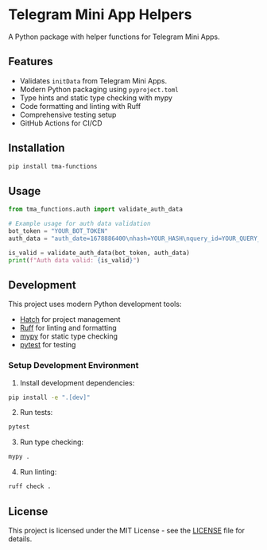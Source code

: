 # Telegram Mini App Helpers

A Python package with helper functions for Telegram Mini Apps.

## Features

- Validates `initData` from Telegram Mini Apps.
- Modern Python packaging using `pyproject.toml`
- Type hints and static type checking with mypy
- Code formatting and linting with Ruff
- Comprehensive testing setup
- GitHub Actions for CI/CD

## Installation

```bash
pip install tma-functions
```

## Usage

```python
from tma_functions.auth import validate_auth_data

# Example usage for auth data validation
bot_token = "YOUR_BOT_TOKEN"
auth_data = "auth_date=1678886400\nhash=YOUR_HASH\nquery_id=YOUR_QUERY_ID\nuser={\"id\":123,\"first_name\":\"John\",\"last_name\":\"Doe\",\"username\":\"john_doe\",\"language_code\":\"en\",\"allows_write_to_pm\":true,\"photo_url\":\"https://example.com/photo.jpg\"}"

is_valid = validate_auth_data(bot_token, auth_data)
print(f"Auth data valid: {is_valid}")
```

## Development

This project uses modern Python development tools:

- [Hatch](https://hatch.pypa.io/) for project management
- [Ruff](https://github.com/astral-sh/ruff) for linting and formatting
- [mypy](https://mypy.readthedocs.io/) for static type checking
- [pytest](https://pytest.org/) for testing

### Setup Development Environment

1. Install development dependencies:
```bash
pip install -e ".[dev]"
```

2. Run tests:
```bash
pytest
```

3. Run type checking:
```bash
mypy .
```

4. Run linting:
```bash
ruff check .
```

## License

This project is licensed under the MIT License - see the [LICENSE](LICENSE) file for details.